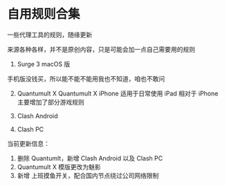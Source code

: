 # 自用规则合集
一些代理工具的规则，随缘更新

来源各种各样，并不是原创内容，只是可能会加一点自己需要用的规则
1. Surge 3 macOS 版

手机版没钱买，所以能不能不能用我也不知道，咱也不敢问

2. Quantumult X
Quantumult X iPhone 适用于日常使用
iPad 相对于 iPhone 主要增加了部分游戏规则

3. Clash Android

4. Clash PC

当前更新信息：
1. 删除 Quantumlt，新增 Clash Android 以及 Clash PC
2. Quantumult X 模版更改为魅影
3. 新增 上班摸鱼开关，配合国内节点绕过公司网络限制

